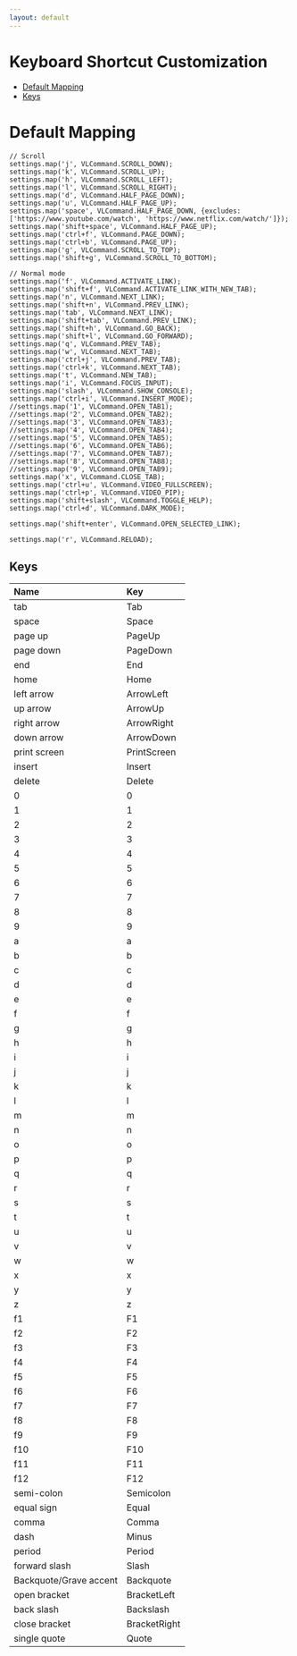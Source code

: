 ```yaml
---
layout: default
---
```


# Keyboard Shortcut Customization
- [Default Mapping](#default-mapping)
- [Keys](#keys)

# Default Mapping
```
// Scroll
settings.map('j', VLCommand.SCROLL_DOWN);
settings.map('k', VLCommand.SCROLL_UP);
settings.map('h', VLCommand.SCROLL_LEFT);
settings.map('l', VLCommand.SCROLL_RIGHT);
settings.map('d', VLCommand.HALF_PAGE_DOWN);
settings.map('u', VLCommand.HALF_PAGE_UP);
settings.map('space', VLCommand.HALF_PAGE_DOWN, {excludes: ['https://www.youtube.com/watch', 'https://www.netflix.com/watch/']});
settings.map('shift+space', VLCommand.HALF_PAGE_UP);
settings.map('ctrl+f', VLCommand.PAGE_DOWN);
settings.map('ctrl+b', VLCommand.PAGE_UP);
settings.map('g', VLCommand.SCROLL_TO_TOP);
settings.map('shift+g', VLCommand.SCROLL_TO_BOTTOM);

// Normal mode
settings.map('f', VLCommand.ACTIVATE_LINK);
settings.map('shift+f', VLCommand.ACTIVATE_LINK_WITH_NEW_TAB);
settings.map('n', VLCommand.NEXT_LINK);
settings.map('shift+n', VLCommand.PREV_LINK);
settings.map('tab', VLCommand.NEXT_LINK);
settings.map('shift+tab', VLCommand.PREV_LINK);
settings.map('shift+h', VLCommand.GO_BACK);
settings.map('shift+l', VLCommand.GO_FORWARD);
settings.map('q', VLCommand.PREV_TAB);
settings.map('w', VLCommand.NEXT_TAB);
settings.map('ctrl+j', VLCommand.PREV_TAB);
settings.map('ctrl+k', VLCommand.NEXT_TAB);
settings.map('t', VLCommand.NEW_TAB);
settings.map('i', VLCommand.FOCUS_INPUT);
settings.map('slash', VLCommand.SHOW_CONSOLE);
settings.map('ctrl+i', VLCommand.INSERT_MODE);
//settings.map('1', VLCommand.OPEN_TAB1);
//settings.map('2', VLCommand.OPEN_TAB2);
//settings.map('3', VLCommand.OPEN_TAB3);
//settings.map('4', VLCommand.OPEN_TAB4);
//settings.map('5', VLCommand.OPEN_TAB5);
//settings.map('6', VLCommand.OPEN_TAB6);
//settings.map('7', VLCommand.OPEN_TAB7);
//settings.map('8', VLCommand.OPEN_TAB8);
//settings.map('9', VLCommand.OPEN_TAB9);
settings.map('x', VLCommand.CLOSE_TAB);
settings.map('ctrl+u', VLCommand.VIDEO_FULLSCREEN);
settings.map('ctrl+p', VLCommand.VIDEO_PIP);
settings.map('shift+slash', VLCommand.TOGGLE_HELP);
settings.map('ctrl+d', VLCommand.DARK_MODE);

settings.map('shift+enter', VLCommand.OPEN_SELECTED_LINK);

settings.map('r', VLCommand.RELOAD);
```

## Keys
| Name |Key|
|:-------------|:----------------------|
| tab | Tab |
| space | Space |
| page up | PageUp |
| page down | PageDown |
| end | End |
| home | Home |
| left arrow | ArrowLeft |
| up arrow | ArrowUp |
| right arrow | ArrowRight |
| down arrow | ArrowDown |
| print screen | PrintScreen |
| insert | Insert |
| delete | Delete |
| 0 | 0 |
| 1 | 1 |
| 2 | 2 |
| 3 | 3 |
| 4 | 4 |
| 5 | 5 |
| 6 | 6 |
| 7 | 7 |
| 8 | 8 |
| 9 | 9 |
| a | a |
| b | b |
| c | c |
| d | d |
| e | e |
| f | f |
| g | g |
| h | h |
| i | i |
| j | j |
| k | k |
| l | l |
| m | m |
| n | n |
| o | o |
| p | p |
| q | q |
| r | r |
| s | s |
| t | t |
| u | u |
| v | v |
| w | w |
| x | x |
| y | y |
| z | z |
| f1 | F1 |
| f2 | F2 |
| f3 | F3 |
| f4 | F4 |
| f5 | F5 |
| f6 | F6 |
| f7 | F7 |
| f8 | F8 |
| f9 | F9 |
| f10 | F10 |
| f11 | F11 |
| f12 | F12 |
| semi-colon | Semicolon |
| equal sign | Equal |
| comma | Comma |
| dash | Minus |
| period | Period |
| forward slash | Slash |
| Backquote/Grave accent | Backquote |
| open bracket | BracketLeft |
| back slash | Backslash |
| close bracket | BracketRight |
| single quote | Quote |
